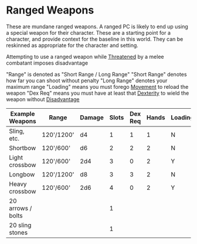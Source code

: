 # Ranged Weapons

These are mundane ranged weapons. A ranged PC is likely to end up using a special weapon for their character. These are a starting point for a character, and provide context for the baseline in this world. They can be reskinned as appropriate for the character and setting.

Attempting to use a ranged weapon while [Threatened](../../Conditions/Threatened.md) by a melee combatant imposes disadvantage

"Range" is denoted as "Short Range / Long Range"
"Short Range" denotes how far you can shoot without penalty
"Long Range" denotes your maximum range
"Loading" means you must forego [Movement](../../Game%20Structure/Movement.md) to reload the weapon
"Dex Req" means you must have at least that [Dexterity](../../Player%20Character%20Components/Chosen%20Statistics/Dexterity.md) to wield the weapon without [Disadvantage](../../Dice%20Rolls/Disadvantage.md)

| Example Weapons   | Range      | Damage | Slots | Dex Req | Hands | Loading | Price |
| ----------------- | ---------- | ------ | ----- | ------- | ----- | ------- | ----- |
| Sling, etc.       | 120'/1200' | d4     | 1     | 1       | 1     | N       | 5     |
| Shortbow          | 120'/600'  | d6     | 2     | 2       | 2     | N       | 50    |
| Light crossbow    | 120'/600'  | 2d4    | 3     | 0       | 2     | Y       | 100   |
| Longbow           | 120'/1200' | d8     | 3     | 3       | 2     | N       | 100   |
| Heavy crossbow    | 120'/600'  | 2d6    | 4     | 0       | 2     | Y       | 500   |
| 20 arrows / bolts |            |        | 1     |         |       |         | 50    |
| 20 sling stones   |            |        | 1     |         |       |         | 10    |
